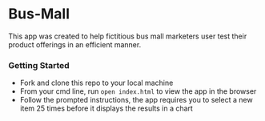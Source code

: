 # Bus-Mall
This app was created to help fictitious bus mall marketers user test their product offerings in an efficient manner. 

### Getting Started
* Fork and clone this repo to your local machine
* From your cmd line, run `open index.html` to view the app in the browser
* Follow the prompted instructions, the app requires you to select a new item 25 times before it displays the results in a chart

